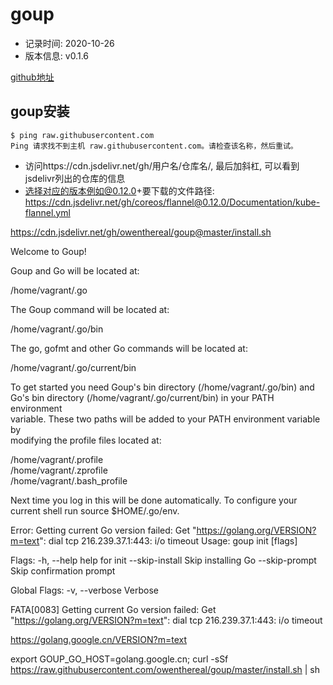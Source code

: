 # goup

- 记录时间: 2020-10-26
- 版本信息: v0.1.6

[github地址](https://github.com/owenthereal/goup)

## goup安装

```
$ ping raw.githubusercontent.com
Ping 请求找不到主机 raw.githubusercontent.com。请检查该名称，然后重试。
```

- 访问https://cdn.jsdelivr.net/gh/用户名/仓库名/, 最后加斜杠, 可以看到jsdelivr列出的仓库的信息
- 选择对应的版本例如@0.12.0+要下载的文件路径: https://cdn.jsdelivr.net/gh/coreos/flannel@0.12.0/Documentation/kube-flannel.yml

https://cdn.jsdelivr.net/gh/owenthereal/goup@master/install.sh

Welcome to Goup!                                                                            
                                                                                            
Goup and Go will be located at:                                                             
                                                                                            
  /home/vagrant/.go                                                                         
                                                                                            
The Goup command will be located at:                                                        
                                                                                            
  /home/vagrant/.go/bin                                                                     
                                                                                            
The go, gofmt and other Go commands will be located at:                                     
                                                                                            
  /home/vagrant/.go/current/bin                                                             
                                                                                            
To get started you need Goup's bin directory (/home/vagrant/.go/bin) and                    
Go's bin directory (/home/vagrant/.go/current/bin) in your PATH environment                 
variable. These two paths will be added to your PATH environment variable by                
modifying the profile files located at:                                                     
                                                                                            
  /home/vagrant/.profile                                                                    
  /home/vagrant/.zprofile                                                                   
  /home/vagrant/.bash_profile                                                               
                                                                                            
Next time you log in this will be done automatically. To configure your
current shell run source $HOME/.go/env.

Error: Getting current Go version failed: Get "https://golang.org/VERSION?m=text": dial tcp 216.239.37.1:443: i/o timeout
Usage:
  goup init [flags]

Flags:
  -h, --help           help for init
      --skip-install   Skip installing Go
      --skip-prompt    Skip confirmation prompt

Global Flags:
  -v, --verbose   Verbose

FATA[0083] Getting current Go version failed: Get "https://golang.org/VERSION?m=text": dial tcp 216.239.37.1:443: i/o timeout

https://golang.google.cn/VERSION?m=text


export GOUP_GO_HOST=golang.google.cn; curl -sSf https://raw.githubusercontent.com/owenthereal/goup/master/install.sh | sh